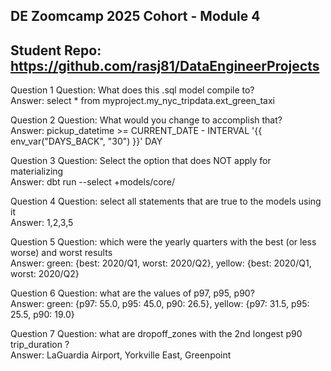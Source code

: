 ## DE Zoomcamp 2025 Cohort - Module 4
## Student Repo: https://github.com/rasj81/DataEngineerProjects

Question 1
    Question:   What does this .sql model compile to?  
    Answer:     select * from myproject.my_nyc_tripdata.ext_green_taxi  

Question 2
    Question:   What would you change to accomplish that?  
    Answer:     pickup_datetime >= CURRENT_DATE - INTERVAL '{{ env_var("DAYS_BACK", "30") }}' DAY  

Question 3
    Question:   Select the option that does NOT apply for materializing  
    Answer:     dbt run --select +models/core/  


Question 4
    Question:   select all statements that are true to the models using it  
    Answer:     1,2,3,5  

Question 5
    Question:   which were the yearly quarters with the best (or less worse) and worst results  
    Answer:     green: {best: 2020/Q1, worst: 2020/Q2}, yellow: {best: 2020/Q1, worst: 2020/Q2}  

Question 6
    Question:  what are the values of p97, p95, p90?  
    Answer:     green: {p97: 55.0, p95: 45.0, p90: 26.5}, yellow: {p97: 31.5, p95: 25.5, p90: 19.0}  

Question 7
    Question:   what are dropoff_zones with the 2nd longest p90 trip_duration ?  
    Answer:     LaGuardia Airport, Yorkville East, Greenpoint  
